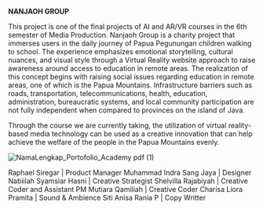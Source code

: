 **NANJAOH GROUP**

This project is one of the final projects of AI and AR/VR courses in the 6th semester of Media Production. 
Nanjaoh Group is a charity project that immerses users in the daily journey of Papua Pegunungan children walking to school. The experience emphasizes emotional storytelling, cultural nuances, and visual style through a Virtual Reality website approach to raise awareness around access to education in remote areas. The realization of this concept begins with raising social issues regarding education in remote areas, one of which is the Papua Mountains. Infrastructure barriers such as roads, transportation, telecommunications, health, education, administration, bureaucratic systems, and local community participation are not fully independent when compared to provinces on the island of Java.

Through the course we are currently taking, the utilization of virtual reality-based media technology can be used as a creative innovation that can help achieve the welfare of the people in the Papua Mountains evenly.

![NamaLengkap_Portofolio_Academy pdf (1)](https://github.com/user-attachments/assets/1a487a44-4b3c-4959-bd64-2ac09ff24252)

Raphael Siregar | Product Manager 
Muhammad Indra Sang Jaya | Designer
Nabiilah Syamsiar Hasni | Creative Strategist
Shelvilla Rajabiyah | Creative Coder and Assistant PM
Mutiara Qamiliah | Creative Coder
Charisa Liora Pramita | Sound & Ambience
Siti Anisa Rania P | Copy Writter
